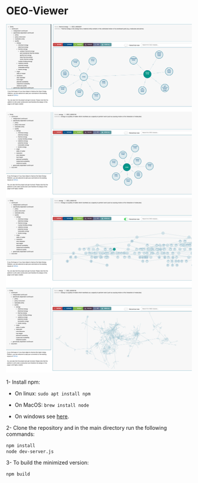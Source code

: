 # OEO-Viewer

![example1](<./screenshots/oeo-viewer-screenshot-1.png>) 
![example2](<./screenshots/oeo-viewer-screenshot-2.png>) 
![example3](<./screenshots/oeo-viewer-screenshot-3.png>) 
![example4](<./screenshots/oeo-viewer-screenshot-4.png>) 

1- Install npm:

- On linux: `sudo apt install npm`

- On MacOS: `brew install node`

- On windows see [here](https://docs.npmjs.com/downloading-and-installing-node-js-and-npm).

2-  Clone the repository and in the main directory run the following commands:

    npm install
    node dev-server.js



3- To build the minimized version:
    
    npm build
